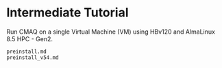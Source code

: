 # Intermediate Tutorial

Run CMAQ on a single Virtual Machine (VM) using HBv120 and AlmaLinux 8.5 HPC - Gen2.

```{toctree}
preinstall.md
preinstall_v54.md
```
